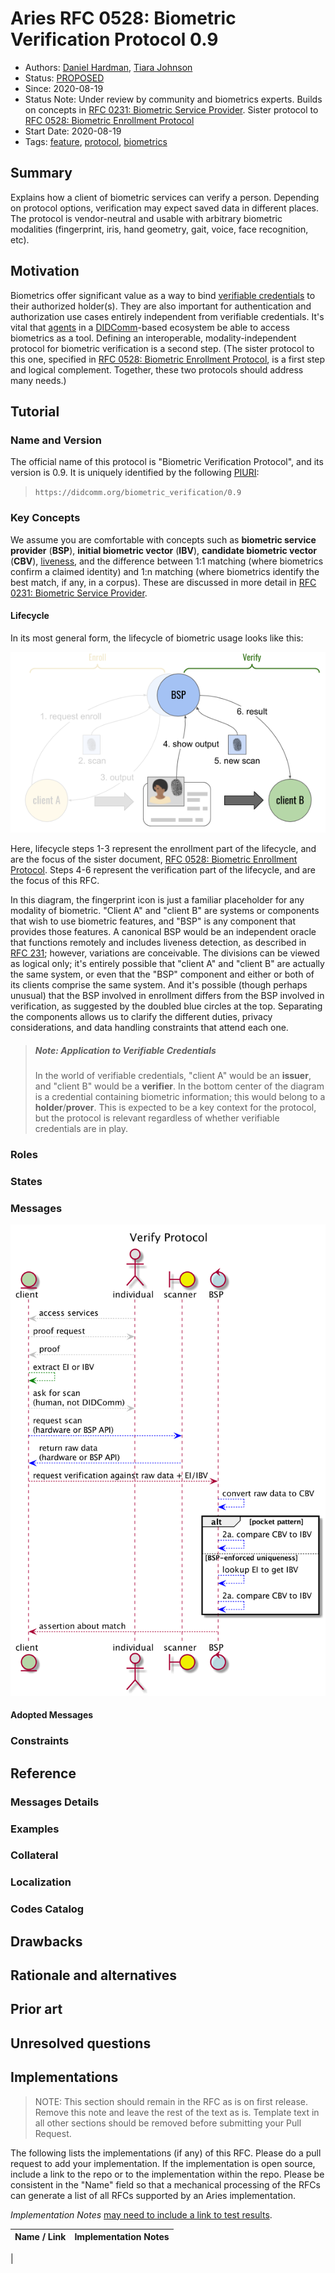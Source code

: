 # Aries RFC 0528: Biometric Verification Protocol 0.9

- Authors: [Daniel Hardman](daniel.hardman@gmail.com), [Tiara Johnson](tiaramary@gmail.com)
- Status: [PROPOSED](/README.md#proposed)
- Since: 2020-08-19
- Status Note: Under review by community and biometrics experts. Builds on concepts in [RFC 0231: Biometric Service Provider](../../concepts/0231-biometric-service-provider/READMe.md). Sister protocol to [RFC 0528: Biometric Enrollment Protocol](../0528-biometric-enrollment-protocol/README.md)
- Start Date: 2020-08-19
- Tags: [feature](/tags.md#feature), [protocol](/tags.md#protocol), [biometrics](/tags.md#biometrics)

## Summary

Explains how a client of biometric services can verify a person. Depending on protocol options, verification may expect saved data in different places. The protocol is vendor-neutral and usable with arbitrary biometric modalities (fingerprint, iris, hand geometry, gait, voice, face recognition, etc).

## Motivation

Biometrics offer significant value as a way to bind [verifiable credentials](https://www.w3.org/TR/vc-data-model/) to their authorized holder(s). They are also important for authentication and authorization use cases entirely independent from verifiable credentials. It's vital that [agents](../../concepts/0004-agents/README.md) in a [DIDComm](../../concepts/0005-didcomm/README.md)-based ecosystem be able to access biometrics as a tool. Defining an interoperable, modality-independent protocol for biometric verification is a second step. (The sister protocol to this one, specified in [RFC 0528: Biometric Enrollment Protocol](../0528-biometric-enrollment-protocol/README.md), is a first step and logical complement. Together, these two protocols should address many needs.)  

## Tutorial

### Name and Version

The official name of this protocol is "Biometric Verification Protocol", and its version is 0.9. It is uniquely identified by the following [PIURI](../../concepts/0003-protocols/README.md#piuri):

>`https://didcomm.org/biometric_verification/0.9`

### Key Concepts

We assume you are comfortable with concepts such as __biometric service provider__ (__BSP__), __initial biometric vector__ (__IBV__), __candidate biometric vector__ (__CBV__), [liveness](https://www.intechopen.com/books/advanced-biometric-technologies/liveness-detection-in-biometrics), and the difference between 1:1 matching (where biometrics confirm a claimed identity) and 1:n matching (where biometrics identify the best match, if any, in a corpus). These are discussed in more detail in [RFC 0231: Biometric Service Provider](../../concepts/0231-biometric-service-provider/READMe.md).

#### Lifecycle
 
In its most general form, the lifecycle of biometric usage looks like this:

[![biometric lifecycle](biometric-lifecycle-v.png)](https://docs.google.com/drawings/d/1VOzcbhmiFetv6lVi8MoY9le9mzHQPMPo1lHWrRqNf4Y/edit)

Here, lifecycle steps 1-3 represent the enrollment part of the lifecycle, and are the focus of the sister document, [RFC 0528: Biometric Enrollment Protocol](../0528-biometric-enrollment-protocol/README.md). Steps 4-6 represent the verification part of the lifecycle, and are the focus of this RFC.

In this diagram, the fingerprint icon is just a familiar placeholder for any modality of biometric. "Client A" and "client B" are systems or components that wish to use biometric features, and "BSP" is any component that provides those features. A canonical BSP would be an independent oracle that functions remotely and includes liveness detection, as described in [RFC 231](../../concepts/0231-biometric-service-provider/READMe.md); however, variations are conceivable. The divisions can be viewed as logical only; it's entirely possible that "client A" and "client B" are actually the same system, or even that the "BSP" component and either or both of its clients comprise the same system. And it's possible (though perhaps unusual) that the BSP involved in enrollment differs from the BSP involved in verification, as suggested by the doubled blue circles at the top. Separating the components allows us to clarify the different duties, privacy considerations, and data handling constraints that attend each one.

>##### Note: Application to Verifiable Credentials
>In the world of verifiable credentials, "client A" would be an __issuer__, and "client B" would be a __verifier__. In the bottom center of the diagram is a credential containing biometric information; this would belong to a __holder__/__prover__. This is expected to be a key context for the protocol, but the protocol is relevant regardless of whether verifiable credentials are in play. 

### Roles


### States


### Messages

[![sequence diagram](verify-sequence.png)](verify.puml)


#### Adopted Messages


### Constraints


## Reference


### Messages Details


### Examples


### Collateral


### Localization


### Codes Catalog


## Drawbacks


## Rationale and alternatives


## Prior art


## Unresolved questions


## Implementations

> NOTE: This section should remain in the RFC as is on first release. Remove this note and leave the rest of the text as is. Template text in all other sections should be removed before submitting your Pull Request.

The following lists the implementations (if any) of this RFC. Please do a pull request to add your implementation. If the implementation is open source, include a link to the repo or to the implementation within the repo. Please be consistent in the "Name" field so that a mechanical processing of the RFCs can generate a list of all RFCs supported by an Aries implementation.

*Implementation Notes* [may need to include a link to test results](README.md#accepted).

Name / Link | Implementation Notes
--- | ---
 |
